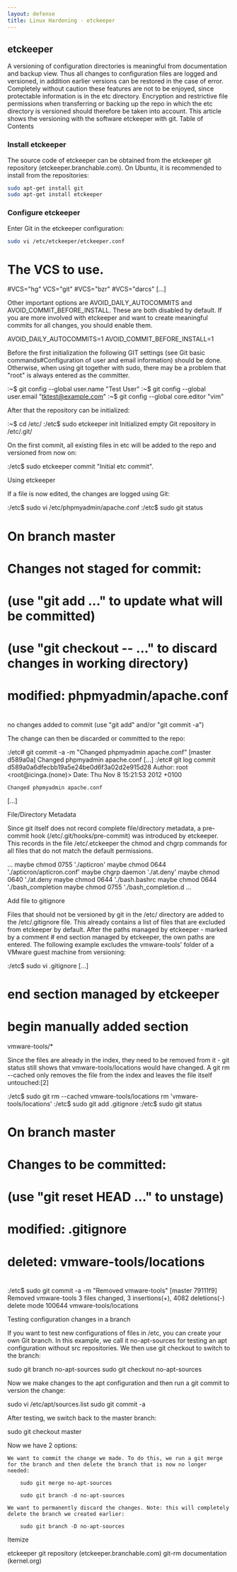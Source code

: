 ```yaml
---
layout: defense
title: Linux Hardening - etckeeper
---
```

<!-- cSpell:disable -->

## etckeeper

A versioning of configuration directories is meaningful from documentation and backup view. Thus all changes to configuration files are logged and versioned, in addition earlier versions can be restored in the case of error. Completely without caution these features are not to be enjoyed, since protectable information is in the etc directory. Encryption and restrictive file permissions when transferring or backing up the repo in which the etc directory is versioned should therefore be taken into account. This article shows the versioning with the software etckeeper with git.
Table of Contents


### Install etckeeper

The source code of etckeeper can be obtained from the etckeeper git repository (etckeeper.branchable.com). On Ubuntu, it is recommended to install from the repositories:

```bash
sudo apt-get install git 
sudo apt-get install etckeeper
```

### Configure etckeeper

Enter Git in the etckeeper configuration:

```bash
sudo vi /etc/etckeeper/etckeeper.conf
```

# The VCS to use.
#VCS="hg"
VCS="git"
#VCS="bzr"
#VCS="darcs"
[...]

Other important options are AVOID_DAILY_AUTOCOMMITS and AVOID_COMMIT_BEFORE_INSTALL. These are both disabled by default. If you are more involved with etckeeper and want to create meaningful commits for all changes, you should enable them.

AVOID_DAILY_AUTOCOMMITS=1
AVOID_COMMIT_BEFORE_INSTALL=1

Before the first initialization the following GIT settings (see Git basic commands#Configuration of user and email information) should be done. Otherwise, when using git together with sudo, there may be a problem that "root" is always entered as the committer.

:~$ git config --global user.name "Test User"
:~$ git config --global user.email "tktest@example.com"
:~$ git config --global core.editor "vim"

After that the repository can be initialized:

:~$ cd /etc/
:/etc$ sudo etckeeper init
Initialized empty Git repository in /etc/.git/

On the first commit, all existing files in etc will be added to the repo and versioned from now on:

:/etc$ sudo etckeeper commit "Initial etc commit".

Using etckeeper

If a file is now edited, the changes are logged using Git:

:/etc$ sudo vi /etc/phpmyadmin/apache.conf 
:/etc$ sudo git status
# On branch master
# Changes not staged for commit:
# (use "git add <file>..." to update what will be committed)
# (use "git checkout -- <file>..." to discard changes in working directory)
#
# modified: phpmyadmin/apache.conf
#
no changes added to commit (use "git add" and/or "git commit -a")

The change can then be discarded or committed to the repo:

:/etc# git commit -a -m "Changed phpmyadmin apache.conf"
[master d589a0a] Changed phpmyadmin apache.conf
[...]
:/etc# git log
commit d589a0a6dfecbb19a5e24be0d6f3a02d2e915d28
Author: root <root@icinga.(none)>
Date: Thu Nov 8 15:21:53 2012 +0100

    Changed phpmyadmin apache.conf
[...]

File/Directory Metadata

Since git itself does not record complete file/directory metadata, a pre-commit hook (/etc/.git/hooks/pre-commit) was introduced by etckeeper. This records in the file /etc/.etckeeper the chmod and chgrp commands for all files that do not match the default permissions.

...
maybe chmod 0755 './apticron'
maybe chmod 0644 './apticron/apticron.conf'
maybe chgrp daemon './at.deny'
maybe chmod 0640 './at.deny
maybe chmod 0644 './bash.bashrc
maybe chmod 0644 './bash_completion
maybe chmod 0755 './bash_completion.d
...

Add file to gitignore

Files that should not be versioned by git in the /etc/ directory are added to the /etc/.gitignore file. This already contains a list of files that are excluded from etckeeper by default. After the paths managed by etckeeper - marked by a comment # end section managed by etckeeper, the own paths are entered. The following example excludes the vmware-tools' folder of a VMware guest machine from versioning:

:/etc$ sudo vi .gitignore
[...]
# end section managed by etckeeper
# begin manually added section
vmware-tools/*

Since the files are already in the index, they need to be removed from it - git status still shows that vmware-tools/locations would have changed. A git rm --cached only removes the file from the index and leaves the file itself untouched:[2]

:/etc$ sudo git rm --cached vmware-tools/locations
rm 'vmware-tools/locations'
:/etc$ sudo git add .gitignore
:/etc$ sudo git status
# On branch master
# Changes to be committed:
# (use "git reset HEAD <file>..." to unstage)
#
# modified: .gitignore
# deleted: vmware-tools/locations
#
:/etc$ sudo git commit -a -m "Removed vmware-tools"
[master 79111f9] Removed vmware-tools
 3 files changed, 3 insertions(+), 4082 deletions(-)
 delete mode 100644 vmware-tools/locations

Testing configuration changes in a branch

If you want to test new configurations of files in /etc, you can create your own Git branch. In this example, we call it no-apt-sources for testing an apt configuration without src repositories. We then use git checkout to switch to the branch:

sudo git branch no-apt-sources
sudo git checkout no-apt-sources

Now we make changes to the apt configuration and then run a git commit to version the change:

sudo vi /etc/apt/sources.list
sudo git commit -a

After testing, we switch back to the master branch:

sudo git checkout master

Now we have 2 options:

    We want to commit the change we made. To do this, we run a git merge for the branch and then delete the branch that is now no longer needed:

        sudo git merge no-apt-sources

        sudo git branch -d no-apt-sources

    We want to permanently discard the changes. Note: this will completely delete the branch we created earlier:

        sudo git branch -D no-apt-sources

Itemize

etckeeper git repository (etckeeper.branchable.com)
git-rm documentation (kernel.org)
<!-- cSpell:enable -->
